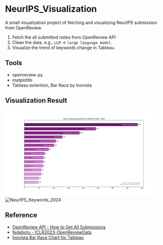 # NeurIPS_Visualization
A small visualization project of fetching and visualizing NeurIPS submission from OpenReview. 
1. Fetch the all submitted notes from OpenReview API
2. Clean the data, e.g., `LLM` -> `large language model`. 
3. Visualize the trend of keywords change in Tableau.

## Tools
- openreview-py
- matplotlib
- Tableau extention, Bar Race by Inovista

## Visualization Result

![NeurIPS_Keywords_2024](result/NeurIPS_Keywords_2024.png)
![NeurIPS_Keywords_2024](result/NeurIPS_Keywords.gif)

## Reference

- [OpenReview API - How to Get All Submissions](https://docs.openreview.net/how-to-guides/data-retrieval-and-modification/how-to-get-all-submissions)
- [fedebotu - ICLR2023-OpenReviewData](https://github.com/fedebotu/ICLR2023-OpenReviewData/tree/main)
- [Inovista Bar Race Chart for Tableau](https://www.inovista.com/animatorFiles/demoProjects/BarRaceTableau.html)